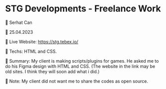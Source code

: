 # STG Developments - Freelance Work

🔵 Serhat Can

🔵 25.04.2023

🔵 Live Website: https://stg.tebex.io/

🔵 Techs: HTML and CSS.

🔵 Summary: My client is making scripts/plugins for games. He asked me to do his Figma design with HTML and CSS. (The website in the link may be old sites. I think they will soon add what i did.)

🔵 Note: My client did not want me to share the codes as open source.
